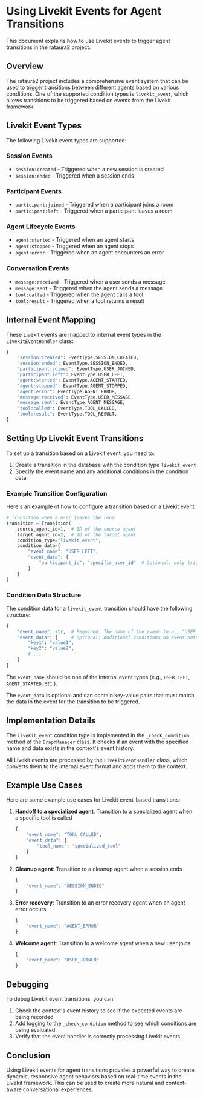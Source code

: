 # Using Livekit Events for Agent Transitions

This document explains how to use Livekit events to trigger agent transitions in the rataura2 project.

## Overview

The rataura2 project includes a comprehensive event system that can be used to trigger transitions between different agents based on various conditions. One of the supported condition types is `livekit_event`, which allows transitions to be triggered based on events from the Livekit framework.

## Livekit Event Types

The following Livekit event types are supported:

### Session Events
- `session:created` - Triggered when a new session is created
- `session:ended` - Triggered when a session ends

### Participant Events
- `participant:joined` - Triggered when a participant joins a room
- `participant:left` - Triggered when a participant leaves a room

### Agent Lifecycle Events
- `agent:started` - Triggered when an agent starts
- `agent:stopped` - Triggered when an agent stops
- `agent:error` - Triggered when an agent encounters an error

### Conversation Events
- `message:received` - Triggered when a user sends a message
- `message:sent` - Triggered when the agent sends a message
- `tool:called` - Triggered when the agent calls a tool
- `tool:result` - Triggered when a tool returns a result

## Internal Event Mapping

These Livekit events are mapped to internal event types in the `LivekitEventHandler` class:

```python
{
    "session:created": EventType.SESSION_CREATED,
    "session:ended": EventType.SESSION_ENDED,
    "participant:joined": EventType.USER_JOINED,
    "participant:left": EventType.USER_LEFT,
    "agent:started": EventType.AGENT_STARTED,
    "agent:stopped": EventType.AGENT_STOPPED,
    "agent:error": EventType.AGENT_ERROR,
    "message:received": EventType.USER_MESSAGE,
    "message:sent": EventType.AGENT_MESSAGE,
    "tool:called": EventType.TOOL_CALLED,
    "tool:result": EventType.TOOL_RESULT,
}
```

## Setting Up Livekit Event Transitions

To set up a transition based on a Livekit event, you need to:

1. Create a transition in the database with the condition type `livekit_event`
2. Specify the event name and any additional conditions in the condition data

### Example Transition Configuration

Here's an example of how to configure a transition based on a Livekit event:

```python
# Transition when a user leaves the room
transition = Transition(
    source_agent_id=1,  # ID of the source agent
    target_agent_id=2,  # ID of the target agent
    condition_type="livekit_event",
    condition_data={
        "event_name": "USER_LEFT",
        "event_data": {
            "participant_id": "specific_user_id"  # Optional: only trigger for a specific user
        }
    }
)
```

### Condition Data Structure

The condition data for a `livekit_event` transition should have the following structure:

```python
{
    "event_name": str,  # Required: The name of the event (e.g., "USER_LEFT")
    "event_data": {     # Optional: Additional conditions on event data
        "key1": "value1",
        "key2": "value2",
        # ...
    }
}
```

The `event_name` should be one of the internal event types (e.g., `USER_LEFT`, `AGENT_STARTED`, etc.).

The `event_data` is optional and can contain key-value pairs that must match the data in the event for the transition to be triggered.

## Implementation Details

The `livekit_event` condition type is implemented in the `_check_condition` method of the `GraphManager` class. It checks if an event with the specified name and data exists in the context's event history.

All Livekit events are processed by the `LivekitEventHandler` class, which converts them to the internal event format and adds them to the context.

## Example Use Cases

Here are some example use cases for Livekit event-based transitions:

1. **Handoff to a specialized agent**: Transition to a specialized agent when a specific tool is called
   ```python
   {
       "event_name": "TOOL_CALLED",
       "event_data": {
           "tool_name": "specialized_tool"
       }
   }
   ```

2. **Cleanup agent**: Transition to a cleanup agent when a session ends
   ```python
   {
       "event_name": "SESSION_ENDED"
   }
   ```

3. **Error recovery**: Transition to an error recovery agent when an agent error occurs
   ```python
   {
       "event_name": "AGENT_ERROR"
   }
   ```

4. **Welcome agent**: Transition to a welcome agent when a new user joins
   ```python
   {
       "event_name": "USER_JOINED"
   }
   ```

## Debugging

To debug Livekit event transitions, you can:

1. Check the context's event history to see if the expected events are being recorded
2. Add logging to the `_check_condition` method to see which conditions are being evaluated
3. Verify that the event handler is correctly processing Livekit events

## Conclusion

Using Livekit events for agent transitions provides a powerful way to create dynamic, responsive agent behaviors based on real-time events in the Livekit framework. This can be used to create more natural and context-aware conversational experiences.

